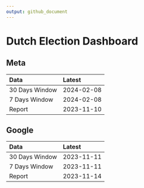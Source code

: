```yaml
---
output: github_document
---
```


# Dutch Election Dashboard



## Meta


|Data           |Latest     |
|:--------------|:----------|
|30 Days Window |2024-02-08 |
|7 Days Window  |2024-02-08 |
|Report         |2023-11-10 |

## Google


|Data           |Latest     |
|:--------------|:----------|
|30 Days Window |2023-11-11 |
|7 Days Window  |2023-11-11 |
|Report         |2023-11-14 |
